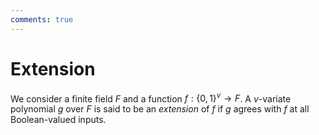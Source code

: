 ```yaml
---
comments: true
---
```


# Extension

We consider a finite field $F$ and a function $f:\{0, 1\}^{v}\rightarrow F$. A $v$-variate polynomial $g$ over $F$ is
said to be an *extension* of $f$ if $g$ agrees with $f$ at all Boolean-valued inputs.
